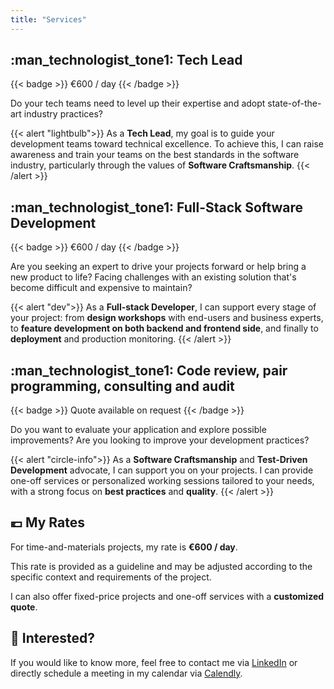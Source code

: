 ```yaml
---
title: "Services"
---
```


## :man_technologist_tone1: Tech Lead
{{< badge >}}
€600 / day
{{< /badge >}}

Do your tech teams need to level up their expertise and adopt state-of-the-art industry practices?

{{< alert "lightbulb">}}
As a **Tech Lead**, my goal is to guide your development teams toward technical excellence.
To achieve this, I can raise awareness and train your teams on the best standards in the software industry,
particularly through the values of **Software Craftsmanship**.
{{< /alert >}}

## :man_technologist_tone1: Full-Stack Software Development
{{< badge >}}
€600 / day
{{< /badge >}}

Are you seeking an expert to drive your projects forward or help bring a new product to life?
Facing challenges with an existing solution that's become difficult and expensive to maintain?

{{< alert "dev">}}
As a **Full-stack Developer**, I can support every stage of your project:
from **design workshops** with end-users and business experts, 
to **feature development on both backend and frontend side**, and finally to **deployment** and production monitoring.
{{< /alert >}}

## :man_technologist_tone1: Code review, pair programming, consulting and audit
{{< badge >}}
Quote available on request
{{< /badge >}}

Do you want to evaluate your application and explore possible improvements? Are you looking to improve
your development practices? 

{{< alert "circle-info">}}
As a **Software Craftsmanship** and **Test-Driven Development** advocate, I can support you on your projects.
I can provide one-off services or personalized working sessions tailored to your needs, with a strong focus
on **best practices** and **quality**.
{{< /alert >}}

## :euro: My Rates

For time-and-materials projects, my rate is **€600 / day**.

This rate is provided as a guideline and may be adjusted according to the specific context
and requirements of the project.

I can also offer fixed-price projects and one-off services with a **customized quote**.

## :handshake: Interested?

If you would like to know more, feel free to contact me via [LinkedIn](https://www.linkedin.com/in/atondoux)
or directly schedule a meeting in my calendar via [Calendly](https://calendly.com/atondoux/30min).
